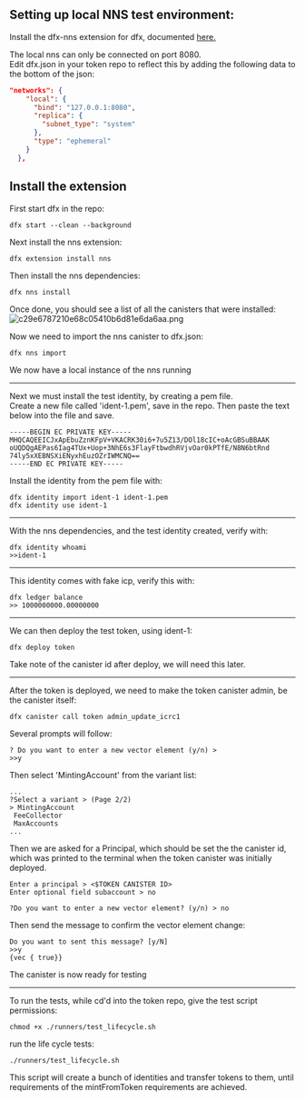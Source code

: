 ## Setting up local NNS test environment:

Install the dfx-nns extension for dfx, documented [here.](https://github.com/dfinity/sdk/blob/master/docs/cli-reference/dfx-nns.mdx)

The local nns can only be connected on port 8080.  
Edit dfx.json in your token repo to reflect this by adding the following data to the bottom of the json:
```json
"networks": {
    "local": {
      "bind": "127.0.0.1:8080",
      "replica": {
        "subnet_type": "system"
      },
      "type": "ephemeral"
    }
  },
```
## Install the extension

First start dfx in the repo:
```
dfx start --clean --background
```
Next install the nns extension:
```
dfx extension install nns
```
Then install the nns dependencies:
```
dfx nns install
```
Once done, you should see a list of all the canisters that were installed:
![c29e6787210e68c05410b6d81e6da6aa.png](:/d9c2a6151ad040f7a36e522380b67857)

Now we need to import the nns canister to dfx.json:
```
dfx nns import
```
 We now have a local instance of the nns running
 ***
 
Next we must install the test identity, by creating a pem file.  
Create a new file called 'ident-1.pem', save in the repo. Then paste the text below into the file and save.

```
-----BEGIN EC PRIVATE KEY-----
MHQCAQEEICJxApEbuZznKFpV+VKACRK30i6+7u5Z13/DOl18cIC+oAcGBSuBBAAK
oUQDQgAEPas6Iag4TUx+Uop+3NhE6s3FlayFtbwdhRVjvOar0kPTfE/N8N6btRnd
74ly5xXEBNSXiENyxhEuzOZrIWMCNQ==
-----END EC PRIVATE KEY-----
```

Install the identity from the pem file with:

```
dfx identity import ident-1 ident-1.pem
dfx identity use ident-1
```

* * *

With the nns dependencies, and the test identity created, verify with:

```
dfx identity whoami
>>ident-1
```

* * *

This identity comes with fake icp, verify this with:

```
dfx ledger balance
>> 1000000000.00000000
```

* * *
We can then deploy the test token, using ident-1:

```
dfx deploy token
```
Take note of the canister id after deploy, we will need this later.
***
After the token is deployed, we need to make the token canister admin, be the canister itself:
```
dfx canister call token admin_update_icrc1
```

Several prompts will follow:

```
? Do you want to enter a new vector element (y/n) >
>>y
```

Then select 'MintingAccount' from the variant list:

```
...
?Select a variant > (Page 2/2)
> MintingAccount
 FeeCollector
 MaxAccounts
...
```

Then we are asked for a Principal, which should be set the the canister id, which was printed to the terminal when the token canister was initially deployed.

```
Enter a principal > <$TOKEN CANISTER ID>
Enter optional field subaccount > no

?Do you want to enter a new vector element? (y/n) > no
```

Then send the message to confirm the vector element change:

```
Do you want to sent this message? [y/N]
>>y
{vec { true}}
```
The canister is now ready for testing
* * *
To run the tests, while cd'd into the token repo, give the test script permissions:
```
chmod +x ./runners/test_lifecycle.sh
```

run the life cycle tests:
```
./runners/test_lifecycle.sh
```
 
 This script will create a bunch of identities and transfer tokens to them, until requirements of the mintFromToken requirements are achieved.

